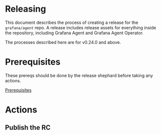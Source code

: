 # Releasing

This document describes the process of creating a release for the
`grafana/agent` repo. A release includes release assets for everything inside
the repository, including Grafana Agent and Grafana Agent Operator.

The processes described here are for v0.24.0 and above.

# Prerequisites

These prereqs should be done by the release shephard before taking any actions.

[Prerequisites](./prerequisites.md)

# Actions

## Publish the RC